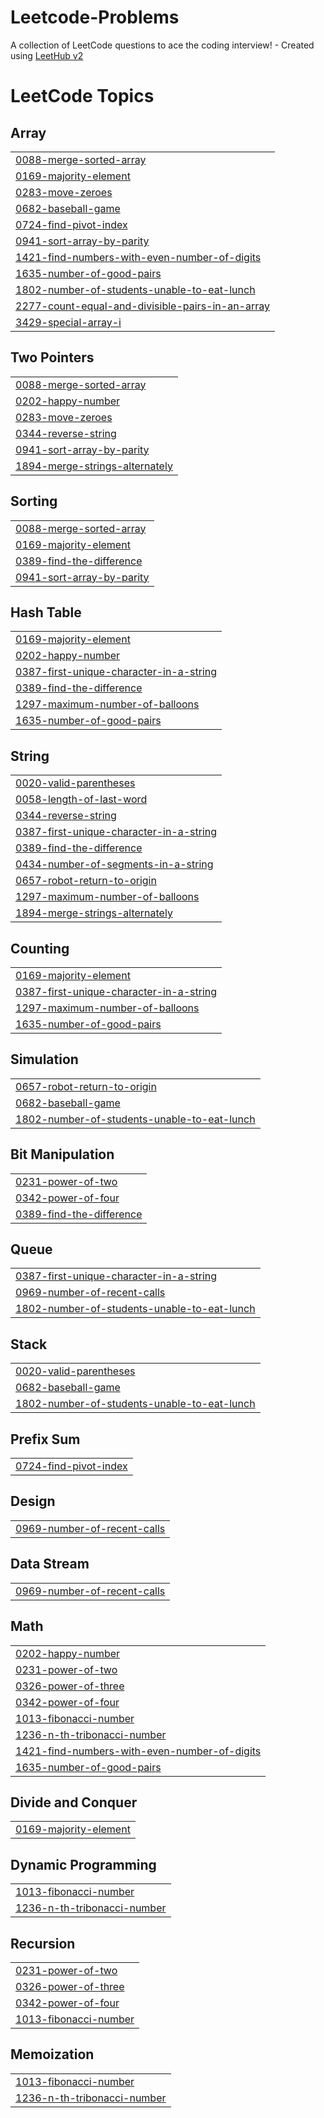 # Leetcode-Problems
A collection of LeetCode questions to ace the coding interview! - Created using [LeetHub v2](https://github.com/arunbhardwaj/LeetHub-2.0)

<!---LeetCode Topics Start-->
# LeetCode Topics
## Array
|  |
| ------- |
| [0088-merge-sorted-array](https://github.com/SrijanPoudel/Leetcode-Problems/tree/master/0088-merge-sorted-array) |
| [0169-majority-element](https://github.com/SrijanPoudel/Leetcode-Problems/tree/master/0169-majority-element) |
| [0283-move-zeroes](https://github.com/SrijanPoudel/Leetcode-Problems/tree/master/0283-move-zeroes) |
| [0682-baseball-game](https://github.com/SrijanPoudel/Leetcode-Problems/tree/master/0682-baseball-game) |
| [0724-find-pivot-index](https://github.com/SrijanPoudel/Leetcode-Problems/tree/master/0724-find-pivot-index) |
| [0941-sort-array-by-parity](https://github.com/SrijanPoudel/Leetcode-Problems/tree/master/0941-sort-array-by-parity) |
| [1421-find-numbers-with-even-number-of-digits](https://github.com/SrijanPoudel/Leetcode-Problems/tree/master/1421-find-numbers-with-even-number-of-digits) |
| [1635-number-of-good-pairs](https://github.com/SrijanPoudel/Leetcode-Problems/tree/master/1635-number-of-good-pairs) |
| [1802-number-of-students-unable-to-eat-lunch](https://github.com/SrijanPoudel/Leetcode-Problems/tree/master/1802-number-of-students-unable-to-eat-lunch) |
| [2277-count-equal-and-divisible-pairs-in-an-array](https://github.com/SrijanPoudel/Leetcode-Problems/tree/master/2277-count-equal-and-divisible-pairs-in-an-array) |
| [3429-special-array-i](https://github.com/SrijanPoudel/Leetcode-Problems/tree/master/3429-special-array-i) |
## Two Pointers
|  |
| ------- |
| [0088-merge-sorted-array](https://github.com/SrijanPoudel/Leetcode-Problems/tree/master/0088-merge-sorted-array) |
| [0202-happy-number](https://github.com/SrijanPoudel/Leetcode-Problems/tree/master/0202-happy-number) |
| [0283-move-zeroes](https://github.com/SrijanPoudel/Leetcode-Problems/tree/master/0283-move-zeroes) |
| [0344-reverse-string](https://github.com/SrijanPoudel/Leetcode-Problems/tree/master/0344-reverse-string) |
| [0941-sort-array-by-parity](https://github.com/SrijanPoudel/Leetcode-Problems/tree/master/0941-sort-array-by-parity) |
| [1894-merge-strings-alternately](https://github.com/SrijanPoudel/Leetcode-Problems/tree/master/1894-merge-strings-alternately) |
## Sorting
|  |
| ------- |
| [0088-merge-sorted-array](https://github.com/SrijanPoudel/Leetcode-Problems/tree/master/0088-merge-sorted-array) |
| [0169-majority-element](https://github.com/SrijanPoudel/Leetcode-Problems/tree/master/0169-majority-element) |
| [0389-find-the-difference](https://github.com/SrijanPoudel/Leetcode-Problems/tree/master/0389-find-the-difference) |
| [0941-sort-array-by-parity](https://github.com/SrijanPoudel/Leetcode-Problems/tree/master/0941-sort-array-by-parity) |
## Hash Table
|  |
| ------- |
| [0169-majority-element](https://github.com/SrijanPoudel/Leetcode-Problems/tree/master/0169-majority-element) |
| [0202-happy-number](https://github.com/SrijanPoudel/Leetcode-Problems/tree/master/0202-happy-number) |
| [0387-first-unique-character-in-a-string](https://github.com/SrijanPoudel/Leetcode-Problems/tree/master/0387-first-unique-character-in-a-string) |
| [0389-find-the-difference](https://github.com/SrijanPoudel/Leetcode-Problems/tree/master/0389-find-the-difference) |
| [1297-maximum-number-of-balloons](https://github.com/SrijanPoudel/Leetcode-Problems/tree/master/1297-maximum-number-of-balloons) |
| [1635-number-of-good-pairs](https://github.com/SrijanPoudel/Leetcode-Problems/tree/master/1635-number-of-good-pairs) |
## String
|  |
| ------- |
| [0020-valid-parentheses](https://github.com/SrijanPoudel/Leetcode-Problems/tree/master/0020-valid-parentheses) |
| [0058-length-of-last-word](https://github.com/SrijanPoudel/Leetcode-Problems/tree/master/0058-length-of-last-word) |
| [0344-reverse-string](https://github.com/SrijanPoudel/Leetcode-Problems/tree/master/0344-reverse-string) |
| [0387-first-unique-character-in-a-string](https://github.com/SrijanPoudel/Leetcode-Problems/tree/master/0387-first-unique-character-in-a-string) |
| [0389-find-the-difference](https://github.com/SrijanPoudel/Leetcode-Problems/tree/master/0389-find-the-difference) |
| [0434-number-of-segments-in-a-string](https://github.com/SrijanPoudel/Leetcode-Problems/tree/master/0434-number-of-segments-in-a-string) |
| [0657-robot-return-to-origin](https://github.com/SrijanPoudel/Leetcode-Problems/tree/master/0657-robot-return-to-origin) |
| [1297-maximum-number-of-balloons](https://github.com/SrijanPoudel/Leetcode-Problems/tree/master/1297-maximum-number-of-balloons) |
| [1894-merge-strings-alternately](https://github.com/SrijanPoudel/Leetcode-Problems/tree/master/1894-merge-strings-alternately) |
## Counting
|  |
| ------- |
| [0169-majority-element](https://github.com/SrijanPoudel/Leetcode-Problems/tree/master/0169-majority-element) |
| [0387-first-unique-character-in-a-string](https://github.com/SrijanPoudel/Leetcode-Problems/tree/master/0387-first-unique-character-in-a-string) |
| [1297-maximum-number-of-balloons](https://github.com/SrijanPoudel/Leetcode-Problems/tree/master/1297-maximum-number-of-balloons) |
| [1635-number-of-good-pairs](https://github.com/SrijanPoudel/Leetcode-Problems/tree/master/1635-number-of-good-pairs) |
## Simulation
|  |
| ------- |
| [0657-robot-return-to-origin](https://github.com/SrijanPoudel/Leetcode-Problems/tree/master/0657-robot-return-to-origin) |
| [0682-baseball-game](https://github.com/SrijanPoudel/Leetcode-Problems/tree/master/0682-baseball-game) |
| [1802-number-of-students-unable-to-eat-lunch](https://github.com/SrijanPoudel/Leetcode-Problems/tree/master/1802-number-of-students-unable-to-eat-lunch) |
## Bit Manipulation
|  |
| ------- |
| [0231-power-of-two](https://github.com/SrijanPoudel/Leetcode-Problems/tree/master/0231-power-of-two) |
| [0342-power-of-four](https://github.com/SrijanPoudel/Leetcode-Problems/tree/master/0342-power-of-four) |
| [0389-find-the-difference](https://github.com/SrijanPoudel/Leetcode-Problems/tree/master/0389-find-the-difference) |
## Queue
|  |
| ------- |
| [0387-first-unique-character-in-a-string](https://github.com/SrijanPoudel/Leetcode-Problems/tree/master/0387-first-unique-character-in-a-string) |
| [0969-number-of-recent-calls](https://github.com/SrijanPoudel/Leetcode-Problems/tree/master/0969-number-of-recent-calls) |
| [1802-number-of-students-unable-to-eat-lunch](https://github.com/SrijanPoudel/Leetcode-Problems/tree/master/1802-number-of-students-unable-to-eat-lunch) |
## Stack
|  |
| ------- |
| [0020-valid-parentheses](https://github.com/SrijanPoudel/Leetcode-Problems/tree/master/0020-valid-parentheses) |
| [0682-baseball-game](https://github.com/SrijanPoudel/Leetcode-Problems/tree/master/0682-baseball-game) |
| [1802-number-of-students-unable-to-eat-lunch](https://github.com/SrijanPoudel/Leetcode-Problems/tree/master/1802-number-of-students-unable-to-eat-lunch) |
## Prefix Sum
|  |
| ------- |
| [0724-find-pivot-index](https://github.com/SrijanPoudel/Leetcode-Problems/tree/master/0724-find-pivot-index) |
## Design
|  |
| ------- |
| [0969-number-of-recent-calls](https://github.com/SrijanPoudel/Leetcode-Problems/tree/master/0969-number-of-recent-calls) |
## Data Stream
|  |
| ------- |
| [0969-number-of-recent-calls](https://github.com/SrijanPoudel/Leetcode-Problems/tree/master/0969-number-of-recent-calls) |
## Math
|  |
| ------- |
| [0202-happy-number](https://github.com/SrijanPoudel/Leetcode-Problems/tree/master/0202-happy-number) |
| [0231-power-of-two](https://github.com/SrijanPoudel/Leetcode-Problems/tree/master/0231-power-of-two) |
| [0326-power-of-three](https://github.com/SrijanPoudel/Leetcode-Problems/tree/master/0326-power-of-three) |
| [0342-power-of-four](https://github.com/SrijanPoudel/Leetcode-Problems/tree/master/0342-power-of-four) |
| [1013-fibonacci-number](https://github.com/SrijanPoudel/Leetcode-Problems/tree/master/1013-fibonacci-number) |
| [1236-n-th-tribonacci-number](https://github.com/SrijanPoudel/Leetcode-Problems/tree/master/1236-n-th-tribonacci-number) |
| [1421-find-numbers-with-even-number-of-digits](https://github.com/SrijanPoudel/Leetcode-Problems/tree/master/1421-find-numbers-with-even-number-of-digits) |
| [1635-number-of-good-pairs](https://github.com/SrijanPoudel/Leetcode-Problems/tree/master/1635-number-of-good-pairs) |
## Divide and Conquer
|  |
| ------- |
| [0169-majority-element](https://github.com/SrijanPoudel/Leetcode-Problems/tree/master/0169-majority-element) |
## Dynamic Programming
|  |
| ------- |
| [1013-fibonacci-number](https://github.com/SrijanPoudel/Leetcode-Problems/tree/master/1013-fibonacci-number) |
| [1236-n-th-tribonacci-number](https://github.com/SrijanPoudel/Leetcode-Problems/tree/master/1236-n-th-tribonacci-number) |
## Recursion
|  |
| ------- |
| [0231-power-of-two](https://github.com/SrijanPoudel/Leetcode-Problems/tree/master/0231-power-of-two) |
| [0326-power-of-three](https://github.com/SrijanPoudel/Leetcode-Problems/tree/master/0326-power-of-three) |
| [0342-power-of-four](https://github.com/SrijanPoudel/Leetcode-Problems/tree/master/0342-power-of-four) |
| [1013-fibonacci-number](https://github.com/SrijanPoudel/Leetcode-Problems/tree/master/1013-fibonacci-number) |
## Memoization
|  |
| ------- |
| [1013-fibonacci-number](https://github.com/SrijanPoudel/Leetcode-Problems/tree/master/1013-fibonacci-number) |
| [1236-n-th-tribonacci-number](https://github.com/SrijanPoudel/Leetcode-Problems/tree/master/1236-n-th-tribonacci-number) |
<!---LeetCode Topics End-->
